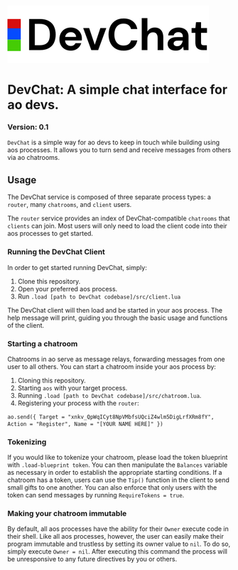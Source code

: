 ![Alt text](./logo.svg)

# DevChat: A simple chat interface for ao devs.
### Version: 0.1

`DevChat` is a simple way for ao devs to keep in touch while building using aos processes. It allows you to turn send and receive messages from others via ao chatrooms.

## Usage

The DevChat service is composed of three separate process types: a `router`, many `chatrooms`, and `client` users.

The `router` service provides an index of DevChat-compatible `chatrooms` that `clients` can join. Most users will only need to load the client code into their aos processes to get started.

### Running the DevChat Client

In order to get started running DevChat, simply:
1. Clone this repository.
2. Open your preferred aos process.
3. Run `.load [path to DevChat codebase]/src/client.lua`

The DevChat client will then load and be started in your aos process. The help message will print, guiding you through the basic usage and functions of the client.

### Starting a chatroom

Chatrooms in ao serve as message relays, forwarding messages from one user to all others. You can start a chatroom inside your aos process by:

1. Cloning this repository.
2. Starting `aos` with your target process.
3. Running `.load [path to DevChat codebase]/src/chatroom.lua`.
4. Registering your process with the `router`:
```
ao.send({ Target = "xnkv_QpWqICyt8NpVMbfsUQciZ4wlm5DigLrfXRm8fY", Action = "Register", Name = "[YOUR NAME HERE]" })
```

### Tokenizing

If you would like to tokenize your chatroom, please load the token blueprint with `.load-blueprint token`. You can then manipulate the `Balances` variable as necessary in order to establish the appropriate starting conditions. If a chatroom has a token, users can use the `Tip()` function in the client to send small gifts to one another. You can also enforce that only users with the token can send messages by running `RequireTokens = true`.

### Making your chatroom immutable

By default, all aos processes have the ability for their `Owner` execute code in their shell. Like all aos processes, however, the user can easily make their program immutable and trustless by setting its owner value to `nil`. To do so, simply execute `Owner = nil`. After executing this command the process will be unresponsive to any future directives by you or others.